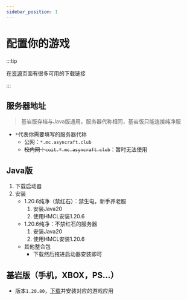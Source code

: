 ```yaml
---
sidebar_position: 1
---
```


# 配置你的游戏

:::tip
  
在[资源](/docs/资源/)页面有很多可用的下载链接  

:::

## 服务器地址

>基岩版存档与Java版通用，服务器代称相同，基岩版只能连接纯净服

+ `*`代表你需要填写的服务器代称
  + 公网：`*.mc.asyncraft.club`
  + ~~校内网：`cuit.*.mc.asyncraft.club`~~：暂时无法使用

## Java版

1. 下载启动器
2. 安装
   + 1.20.6纯净（禁红石）：禁生电，新手养老服
     1. 安装Java20
     2. 使用HMCL安装1.20.6
   + 1.20.6纯净：不禁红石的服务器
     1. 安装Java20
     2. 使用HMCL安装1.20.6
   + 其他整合包
     + 下载然后拖进启动器安装即可

## 基岩版（手机，XBOX，PS...）

+ 版本`1.20.80`，[下载](/docs/资源)并安装对应的游戏应用
